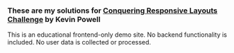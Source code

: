 ### These are my solutions for [Conquering Responsive Layouts Challenge](https://courses.kevinpowell.co/view/courses/conquering-responsive-layouts) by Kevin Powell

This is an educational frontend-only demo site. No backend functionality is included. No user data is collected or processed. 
